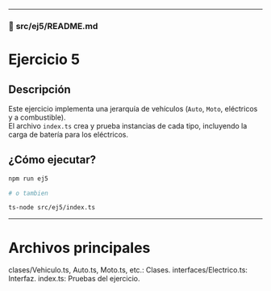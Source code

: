 
---

### 📁 **src/ej5/README.md**

# Ejercicio 5

## Descripción
Este ejercicio implementa una jerarquía de vehículos (`Auto`, `Moto`, eléctricos y a combustible).  
El archivo `index.ts` crea y prueba instancias de cada tipo, incluyendo la carga de batería para los eléctricos.

## ¿Cómo ejecutar?

```bash
npm run ej5

# o tambien

ts-node src/ej5/index.ts
```

---

# Archivos principales
clases/Vehiculo.ts, Auto.ts, Moto.ts, etc.: Clases.
interfaces/Electrico.ts: Interfaz.
index.ts: Pruebas del ejercicio.